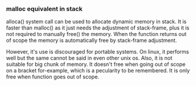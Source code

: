 ### malloc equivalent in stack

alloca() system call can be used to allocate dynamic memory in stack. It is faster than malloc() as it just needs the adjustment of stack-frame, plus it is not required to manually free() the memory. When the function returns out of scope the memory is automatically free by stack-frame adjustment. 

However, it's use is discouraged for portable systems. On linux, it performs well but the same cannot be said in even other unix os. Also, it is not suitable for big chunk of memory. It doesn't free when going out of scope on a bracket for-example, which is a pecularity to be remembered. It is only free when function goes out of scope.